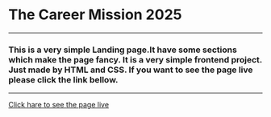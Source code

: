 # **The Career Mission 2025**
---
### This is a very simple Landing page.It have some sections which make the page fancy. It is a very simple frontend project. Just made by HTML and CSS. If you want to see the page live please click the link bellow.
---
[Click hare to see the page live](https://nakib360.github.io/The-Career-Mission-2025/)
